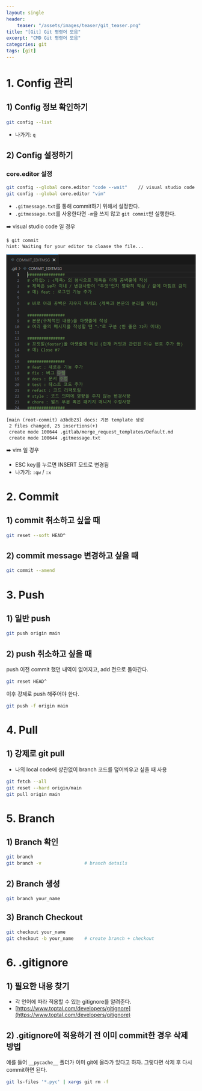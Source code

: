 ```yaml
---
layout: single
header:
    teaser: "/assets/images/teaser/git_teaser.png"
title: "[Git] Git 명령어 모음"
excerpt: "CMD Git 명령어 모음"
categories: git
tags: [git]
---
```


# 1. Config 관리
## 1) Config 정보 확인하기

```bash
git config --list
```

* 나가기:  `q`

## 2) Config 설정하기

### core.editor 설정

```bash
git config --global core.editor "code --wait"    // visual studio code
git config --global core.editor "vim"
```

* `.gitmessage.txt`를 통해 commit하기 위해서 설정한다.
* `.gitmessage.txt`를 사용한다면 `-m`을 쓰지 않고 `git commit`만 실행한다.

➡️ visual studio code 일 경우

```
$ git commit
hint: Waiting for your editor to cloase the file...
```

<p style="text-align:center;">
    <img src="/assets/images/git/git_config_vscode.png">
</p>

```
[main (root-commit) a3bdb23] docs: 기본 template 생성
 2 files changed, 25 insertions(+)
 create mode 100644 .gitlab/merge_request_templates/Default.md
 create mode 100644 .gitmessage.txt
```

➡️ vim 일 경우

* ESC key를 누르면 INSERT 모드로 변경됨
* 나가기: `:qw` / `:x`


# 2. Commit

## 1) commit 취소하고 싶을 때

```bash
git reset --soft HEAD^
```

## 2) commit message 변경하고 싶을 때

```bash
git commit --amend
```


# 3. Push

## 1) 일반 push

```bash
git push origin main
```

## 2) push 취소하고 싶을 때

push 이전 commit 했던 내역이 없어지고, add 전으로 돌아간다.

```bash
git reset HEAD^
```

이후 강제로 push 해주어야 한다.

```bash
git push -f origin main
```

# 4. Pull
## 1) 강제로 git pull

* 나의 local code에 상관없이 branch 코드를 덮어씌우고 싶을 때 사용

```bash
git fetch --all
git reset --hard origin/main
git pull origin main
```


# 5. Branch

## 1) Branch 확인

```bash
git branch
git branch -v                # branch details 
```

## 2) Branch 생성

```bash
git branch your_name
```

## 3) Branch Checkout

```bash
git checkout your_name
git checkout -b your_name    # create branch + checkout
```

# 6. .gitignore

## 1) 필요한 내용 찾기

* 각 언어에 따라 적용할 수 있는 gitignore를 알려준다.
* [https://www.toptal.com/developers/gitignore](https://www.toptal.com/developers/gitignore)

## 2) .gitignore에 적용하기 전 이미 commit한 경우 삭제 방법

예를 들어 `__pycache__` 폴더가 이미 git에 올라가 있다고 하자. 그렇다면 삭제 후 다시 commit하면 된다.

```bash
git ls-files '*.pyc' | xargs git rm -f
```